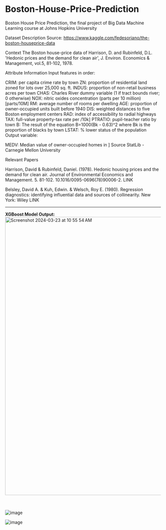 # Boston-House-Price-Prediction
Boston House Price Prediction, the final project of Big Data Machine Learning course at Johns Hopkins University

Dataset Description
Source: https://www.kaggle.com/fedesoriano/the-boston-houseprice-data

Context The Boston house-price data of Harrison, D. and Rubinfeld, D.L. 'Hedonic prices and the demand for clean air', J. Environ. Economics & Management, vol.5, 81-102, 1978.

Attribute Information Input features in order:

CRIM: per capita crime rate by town
ZN: proportion of residential land zoned for lots over 25,000 sq. ft.
INDUS: proportion of non-retail business acres per town
CHAS: Charles River dummy variable (1 if tract bounds river; 0 otherwise)
NOX: nitric oxides concentration (parts per 10 million) [parts/10M]
RM: average number of rooms per dwelling
AGE: proportion of owner-occupied units built before 1940
DIS: weighted distances to five Boston employment centers
RAD: index of accessibility to radial highways
TAX: full-value property-tax rate per 
/10k]
PTRATIO: pupil-teacher ratio by town
B: The result of the equation B=1000(Bk - 0.63)^2 where Bk is the proportion of blacks by town
LSTAT: % lower status of the population
Output variable:

MEDV: Median value of owner-occupied homes in 
]
Source StatLib - Carnegie Mellon University

Relevant Papers

Harrison, David & Rubinfeld, Daniel. (1978). Hedonic housing prices and the demand for clean air. Journal of Environmental Economics and Management. 5. 81-102. 10.1016/0095-0696(78)90006-2. LINK

Belsley, David A. & Kuh, Edwin. & Welsch, Roy E. (1980). Regression diagnostics: identifying influential data and sources of collinearity. New York: Wiley LINK

---
**XGBoost Model Output:**
 <img width="897" alt="Screenshot 2024-03-23 at 10 55 54 AM" src="https://github.com/therealowen/Boston-House-Price-Prediction/assets/31581639/041f3a5b-06af-461f-9792-b0fc75c781b7">
<br><br><br>

![image](https://github.com/therealowen/Boston-House-Price-Prediction/assets/31581639/626afcaf-6f70-416b-8853-47d9323ab4fb)

![image](https://github.com/therealowen/Boston-House-Price-Prediction/assets/31581639/11544ee1-5fde-4b14-992f-55f762a03274)

